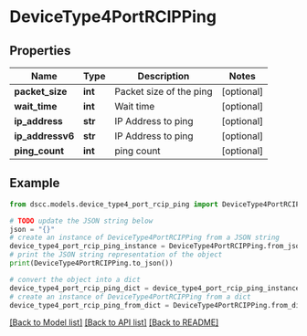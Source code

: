 # DeviceType4PortRCIPPing


## Properties

Name | Type | Description | Notes
------------ | ------------- | ------------- | -------------
**packet_size** | **int** | Packet size of the ping | [optional] 
**wait_time** | **int** | Wait time | [optional] 
**ip_address** | **str** | IP Address to ping | [optional] 
**ip_addressv6** | **str** | IP Address to ping | [optional] 
**ping_count** | **int** | ping count | [optional] 

## Example

```python
from dscc.models.device_type4_port_rcip_ping import DeviceType4PortRCIPPing

# TODO update the JSON string below
json = "{}"
# create an instance of DeviceType4PortRCIPPing from a JSON string
device_type4_port_rcip_ping_instance = DeviceType4PortRCIPPing.from_json(json)
# print the JSON string representation of the object
print(DeviceType4PortRCIPPing.to_json())

# convert the object into a dict
device_type4_port_rcip_ping_dict = device_type4_port_rcip_ping_instance.to_dict()
# create an instance of DeviceType4PortRCIPPing from a dict
device_type4_port_rcip_ping_from_dict = DeviceType4PortRCIPPing.from_dict(device_type4_port_rcip_ping_dict)
```
[[Back to Model list]](../README.md#documentation-for-models) [[Back to API list]](../README.md#documentation-for-api-endpoints) [[Back to README]](../README.md)


